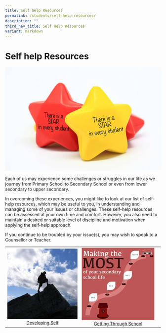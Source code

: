 ```yaml
---
title: Self help Resources
permalink: /students/self-help-resources/
description: ""
third_nav_title: Self Help Resources
variant: markdown
---
```

# Self help Resources

![](/images/Our%20BBSS%20Experience/BBSS%20Student%20Wellbeing/Student/star%20in%20every%20student.jpg)

Each of us may experience some challenges or struggles in our life as we journey from Primary School to Secondary School or even from lower secondary to upper secondary.

In overcoming these experiences, you might like to look at our list of self-help resources, which may be useful to you, in understanding and managing some of your issues or challenges. These self-help resources can be assessed at your own time and comfort. However, you also need to maintain a desired or suitable level of discipline and motivation when applying the self-help approach.

If you continue to be troubled by your issue(s), you may wish to speak to a Counsellor or Teacher.

|   |   |   |
|:---:|:---:|:---:|
| <a href="/students/Self-Help-Resources/developing-self/" target="_blank"><img src="/images/Our%20BBSS%20Experience/BBSS%20Student%20Wellbeing/Student/Developing_Self_1.jpg"></a><a href="/students/Self-Help-Resources/developing-self/" target="_blank">Developing Self</a>    | <a href="/students/Self-Help-Resources/getting-through-school/" target="_blank"><img src="/images/Our%20BBSS%20Experience/BBSS%20Student%20Wellbeing/Student/Getting_Through_School_2.jpg"></a><a href="/students/Self-Help-Resources/getting-through-school/" target="_blank">Getting Through School</a>    | 